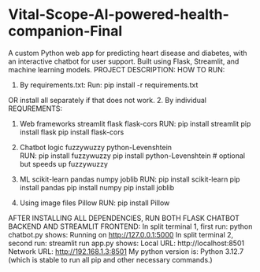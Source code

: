 # Vital-Scope-AI-powered-health-companion-Final
A custom Python web app for predicting heart disease and diabetes, with an interactive chatbot for user support. Built using Flask, Streamlit, and machine learning models.
PROJECT DESCRIPTION:
HOW TO RUN: 
1.	By requirements.txt:
Run: pip install -r requirements.txt

OR install all separately if that does not work.
2.	By individual REQUREMENTS:
1.	Web frameworks
streamlit
flask
flask-cors
RUN: 
pip install streamlit
pip install flask
pip install flask-cors

2.	Chatbot logic
fuzzywuzzy
python-Levenshtein  
RUN: 
pip install fuzzywuzzy
pip install python-Levenshtein  # optional but speeds up fuzzywuzzy

3.	ML
scikit-learn
pandas
numpy
joblib
RUN:
pip install scikit-learn
pip install pandas
pip install numpy
pip install joblib

4.	Using image files
Pillow
RUN:
pip install Pillow

AFTER INSTALLING ALL DEPENDENCIES, RUN BOTH FLASK CHATBOT BACKEND AND STREAMLIT FRONTEND:
In split terminal 1, first run: python chatbot.py 
shows: Running on http://127.0.0.1:5000
In split terminal 2, second run: streamlit run app.py
shows: Local URL: http://localhost:8501
            Network URL: http://192.168.1.3:8501
My python version is: Python 3.12.7 (which is stable to run all pip and other necessary commands.)

